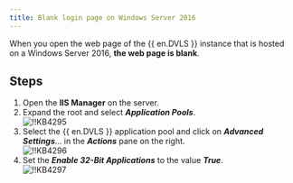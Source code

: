 ```yaml
---
title: Blank login page on Windows Server 2016
---
```

When you open the web page of the {{ en.DVLS }} instance that is hosted on a Windows Server 2016, **the web page is blank**. 

## Steps

1. Open the **IIS Manager** on the server. 
2. Expand the root and select ***Application Pools***.  
![!!KB4295](https://webdevolutions.azureedge.net/docs/en/kb/KB4295.png) 
1. Select the {{ en.DVLS }} application pool and click on ***Advanced Settings***... in the ***Actions*** pane on the right.  
![!!KB4296](https://webdevolutions.azureedge.net/docs/en/kb/KB4296.png) 
1. Set the ***Enable 32-Bit Applications*** to the value ***True***.  
![!!KB4297](https://webdevolutions.azureedge.net/docs/en/kb/KB4297.png) 